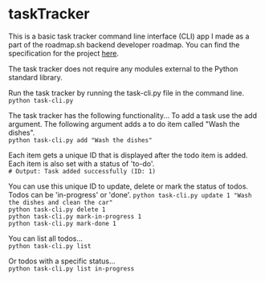 # taskTracker
This is a basic task tracker command line interface (CLI) app I made as a part of the roadmap.sh backend developer roadmap. You can find the specification for the project [here](https://roadmap.sh/projects/task-tracker).

The task tracker does not require any modules external to the Python standard library.  

Run the task tracker by running the task-cli.py file in the command line.  
```python task-cli.py```  

The task tracker has the following functionality...
To add a task use the add argument. The following argument adds a to do item called "Wash the dishes".  
```python task-cli.py add "Wash the dishes"```  

Each item gets a unique ID that is displayed after the todo item is added. Each item is also set with a status of 'to-do'.  
```# Output: Task added successfully (ID: 1)```  

You can use this unique ID to update, delete or mark the status of todos. Todos can be 'in-progress' or 'done'.
```python task-cli.py update 1 "Wash the dishes and clean the car"```  
```python task-cli.py delete 1```  
```python task-cli.py mark-in-progress 1```  
```python task-cli.py mark-done 1```  

You can list all todos...  
```python task-cli.py list```  

Or todos with a specific status...  
```python task-cli.py list in-progress```


